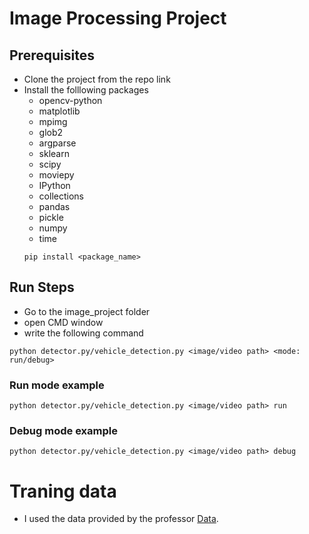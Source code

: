 # Image Processing Project
## Prerequisites
- Clone the project from the repo link
- Install the folllowing packages
	- opencv-python
	- matplotlib
	- mpimg
	- glob2
	- argparse
	- sklearn
	- scipy
	- moviepy
	- IPython
	- collections
	- pandas
	- pickle
	- numpy
	- time
	```
	pip install <package_name>
	```
## Run Steps
- Go to the image_project folder
- open CMD window
- write the following command
```
python detector.py/vehicle_detection.py <image/video path> <mode: run/debug>
```
### Run mode example
```
python detector.py/vehicle_detection.py <image/video path> run
```
### Debug mode example
```
python detector.py/vehicle_detection.py <image/video path> debug
```
# Traning data
- I used the data provided by the professor [Data](https://drive.google.com/file/d/1gIyMqxqxClA7os5CgK3VqzigP58TBqjH/view).
